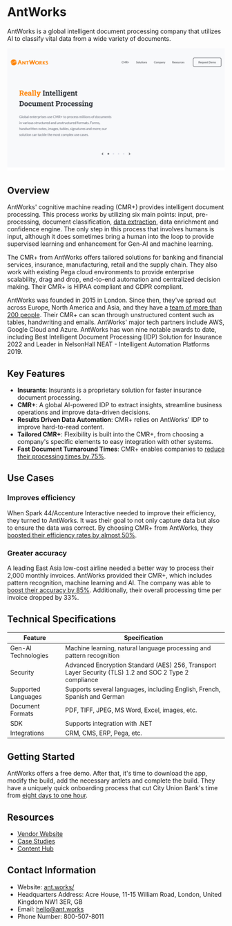 # AntWorks

AntWorks is a global intelligent document processing company that utilizes AI to classify vital data from a wide variety of documents.

![AntWorks Logo](./assets/antworks.png) 

## Overview

AntWorks' cognitive machine reading (CMR+) provides intelligent document processing. This process works by utilizing six main points: input, pre-processing, document classification, [data extraction](https://idp-software.com/capabilities/extraction/), data enrichment and confidence engine. The only step in this process that involves humans is input, although it does sometimes bring a human into the loop to provide supervised learning and enhancement for Gen-AI and machine learning.

The CMR+ from AntWorks offers tailored solutions for banking and financial services, insurance, manufacturing, retail and the supply chain. They also work with existing Pega cloud environments to provide enterprise scalability, drag and drop, end-to-end automation and centralized decision making. Their CMR+ is HIPAA compliant and GDPR compliant.

AntWorks was founded in 2015 in London. Since then, they've spread out across Europe, North America and Asia, and they have a [team of more than 200 people](https://www.ant.works/about/). Their CMR+ can scan through unstructured content such as tables, handwriting and emails. AntWorks' major tech partners include AWS, Google Cloud and Azure. AntWorks has won nine notable awards to date, including Best Intelligent Document Processing (IDP) Solution for Insurance 2022 and Leader in NelsonHall NEAT - Intelligent Automation Platforms 2019.

## Key Features

- **Insurants**: Insurants is a proprietary solution for faster insurance document processing.
- **CMR+**: A global AI-powered IDP to extract insights, streamline business operations and improve data-driven decisions.
- **Results Driven Data Automation**: CMR+ relies on AntWorks' IDP to improve hard-to-read content.
- **Tailored CMR+**: Flexibility is built into the CMR+, from choosing a company's specific elements to easy integration with other systems.
- **Fast Document Turnaround Times**: CMR+ enables companies to [reduce their processing times by 75%](https://www.ant.works/).

## Use Cases

### Improves efficiency

When Spark 44/Accenture Interactive needed to improve their efficiency, they turned to AntWorks. It was their goal to not only capture data but also to ensure the data was correct. By choosing CMR+ from AntWorks, they [boosted their efficiency rates by almost 50%](https://www.ant.works/case-study/).

### Greater accuracy

A leading East Asia low-cost airline needed a better way to process their 2,000 monthly invoices. AntWorks provided their CMR+, which includes pattern recognition, machine learning and AI. The company was able to [boost their accuracy by 85%](https://www.ant.works/case-study/airline-company-slashes-invoice-processing-time/). Additionally, their overall processing time per invoice dropped by 33%.

## Technical Specifications

| **Feature**            | **Specification**                                                                              |
|------------------------|------------------------------------------------------------------------------------------------|
| Gen-AI Technologies    | Machine learning, natural language processing and pattern recognition                          |
| Security               | Advanced Encryption Standard (AES) 256, Transport Layer Security (TLS) 1.2 and SOC 2 Type 2 compliance |
| Supported Languages    | Supports several languages, including English, French, Spanish and German                      |
| Document Formats       | PDF, TIFF, JPEG, MS Word, Excel, images, etc.                                                  |
| SDK                    | Supports integration with .NET                                                                 |
| Integrations           | CRM, CMS, ERP, Pega, etc.                                                                      |

## Getting Started

AntWorks offers a free demo. After that, it's time to download the app, modify the build, add the necessary antlets and complete the build. They have a uniquely quick onboarding process that cut City Union Bank's time from [eight days to one hour](https://www.ant.works/case-study/city-union-bank-reduces-onboarding-time-from-8-days-to-1-hour/).

## Resources

- [Vendor Website](https://www.ant.works/)
- [Case Studies](https://www.ant.works/case-study/)
- [Content Hub](https://www.ant.works/content-hub/)

## Contact Information

- Website: [ant.works/](https://www.ant.works/)
- Headquarters Address: Acre House, 11-15 William Road, London, United Kingdom NW1 3ER, GB
- Email: hello@ant.works
- Phone Number: 800-507-8011